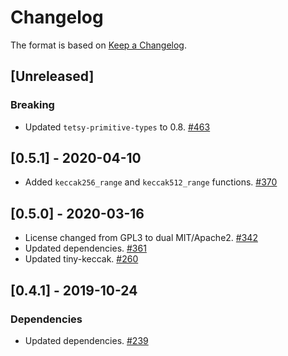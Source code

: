 # Changelog

The format is based on [Keep a Changelog].

[Keep a Changelog]: http://keepachangelog.com/en/1.0.0/

## [Unreleased]
### Breaking
- Updated `tetsy-primitive-types` to 0.8. [#463](https://github.com/tetcoin/tetsy-common/pull/463)

## [0.5.1] - 2020-04-10
- Added `keccak256_range` and `keccak512_range` functions. [#370](https://github.com/tetcoin/tetsy-common/pull/370)

## [0.5.0] - 2020-03-16
- License changed from GPL3 to dual MIT/Apache2. [#342](https://github.com/tetcoin/tetsy-common/pull/342)
- Updated dependencies. [#361](https://github.com/tetcoin/tetsy-common/pull/361)
- Updated tiny-keccak. [#260](https://github.com/tetcoin/tetsy-common/pull/260)

## [0.4.1] - 2019-10-24
### Dependencies
- Updated dependencies. [#239](https://github.com/tetcoin/tetsy-common/pull/239)
